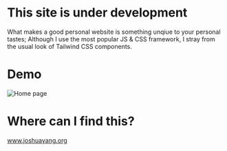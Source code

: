 # This site is under development

What makes a good personal website is something unqiue to your personal tastes; Although I use the most popular JS & CSS framework, I stray from the usual look of Tailwind CSS components.

# Demo

![Home page](/public/demos/homepagelanding.gif)

# Where can I find this?

www.joshuayang.org